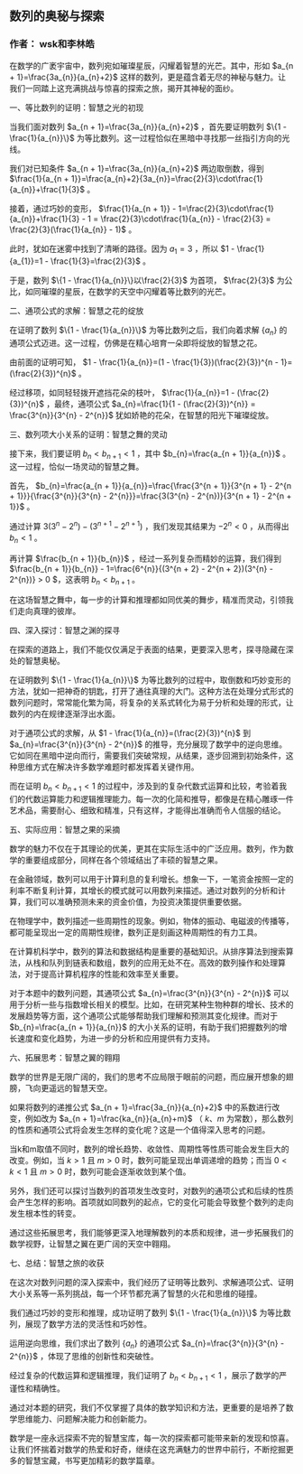 ## 数列的奥秘与探索

### 作者： wsk和李林皓

在数学的广袤宇宙中，数列宛如璀璨星辰，闪耀着智慧的光芒。其中，形如 $a_{n + 1}=\frac{3a_{n}}{a_{n}+2}$ 这样的数列，更是蕴含着无尽的神秘与魅力。让我们一同踏上这充满挑战与惊喜的探索之旅，揭开其神秘的面纱。

一、等比数列的证明：智慧之光的初现

当我们面对数列 $a_{n + 1}=\frac{3a_{n}}{a_{n}+2}$ ，首先要证明数列 $\{1 - \frac{1}{a_{n}}\}$ 为等比数列。这一过程恰似在黑暗中寻找那一丝指引方向的光线。

我们对已知条件 $a_{n + 1}=\frac{3a_{n}}{a_{n}+2}$ 两边取倒数，得到 $\frac{1}{a_{n + 1}}=\frac{a_{n}+2}{3a_{n}}=\frac{2}{3}\cdot\frac{1}{a_{n}}+\frac{1}{3}$ 。

接着，通过巧妙的变形， $\frac{1}{a_{n + 1}} - 1=\frac{2}{3}\cdot\frac{1}{a_{n}}+\frac{1}{3} - 1 = \frac{2}{3}\cdot\frac{1}{a_{n}} - \frac{2}{3} = \frac{2}{3}(\frac{1}{a_{n}} - 1)$ 。

此时，犹如在迷雾中找到了清晰的路径。因为 $a_{1}=3$ ，所以 $1 - \frac{1}{a_{1}}=1 - \frac{1}{3}=\frac{2}{3}$ 。

于是，数列 $\{1 - \frac{1}{a_{n}}\}以\frac{2}{3}$ 为首项， $\frac{2}{3}$ 为公比，如同璀璨的星辰，在数学的天空中闪耀着等比数列的光芒。

二、通项公式的求解：智慧之花的绽放

在证明了数列 $\{1 - \frac{1}{a_{n}}\}$ 为等比数列之后，我们向着求解 $\{a_{n}\}$ 的通项公式迈进。这一过程，仿佛是在精心培育一朵即将绽放的智慧之花。

由前面的证明可知， $1 - \frac{1}{a_{n}}=(1 - \frac{1}{3})(\frac{2}{3})^{n - 1}=(\frac{2}{3})^{n}$ 。

经过移项，如同轻轻拨开遮挡花朵的枝叶， $\frac{1}{a_{n}}=1 - (\frac{2}{3})^{n}$ ，最终，通项公式 $a_{n}=\frac{1}{1 - (\frac{2}{3})^{n}} = \frac{3^{n}}{3^{n} - 2^{n}}$ 犹如娇艳的花朵，在智慧的阳光下璀璨绽放。

三、数列项大小关系的证明：智慧之舞的灵动

接下来，我们要证明 $b_{n}<b_{n + 1}<1$ ，其中 $b_{n}=\frac{a_{n + 1}}{a_{n}}$ 。这一过程，恰似一场灵动的智慧之舞。

首先， $b_{n}=\frac{a_{n + 1}}{a_{n}}=\frac{\frac{3^{n + 1}}{3^{n + 1} - 2^{n + 1}}}{\frac{3^{n}}{3^{n} - 2^{n}}}=\frac{3(3^{n} - 2^{n})}{3^{n + 1} - 2^{n + 1}}$ 。

通过计算 $3(3^{n} - 2^{n}) - (3^{n + 1} - 2^{n + 1})$ ，我们发现其结果为 $- 2^{n} < 0$ ，从而得出 $b_{n}<1$ 。

再计算 $\frac{b_{n + 1}}{b_{n}}$ ，经过一系列复杂而精妙的运算，我们得到 $\frac{b_{n + 1}}{b_{n}} - 1=\frac{6^{n}}{(3^{n + 2} - 2^{n + 2})(3^{n} - 2^{n})} > 0 $，这表明 $b_{n}<b_{n + 1}$ 。

在这场智慧之舞中，每一步的计算和推理都如同优美的舞步，精准而灵动，引领我们走向真理的彼岸。

四、深入探讨：智慧之渊的探寻

在探索的道路上，我们不能仅仅满足于表面的结果，更要深入思考，探寻隐藏在深处的智慧奥秘。

在证明数列 $\{1 - \frac{1}{a_{n}}\}$ 为等比数列的过程中，取倒数和巧妙变形的方法，犹如一把神奇的钥匙，打开了通往真理的大门。这种方法在处理分式形式的数列问题时，常常能化繁为简，将复杂的关系式转化为易于分析和处理的形式，让数列的内在规律逐渐浮出水面。

对于通项公式的求解，从 $1 - \frac{1}{a_{n}}=(\frac{2}{3})^{n}$ 到 $a_{n}=\frac{3^{n}}{3^{n} - 2^{n}}$ 的推导，充分展现了数学中的逆向思维。它如同在黑暗中逆向而行，需要我们突破常规，从结果，逐步回溯到初始条件，这种思维方式在解决许多数学难题时都发挥着关键作用。

而在证明 $b_{n}<b_{n + 1}<1$ 的过程中，涉及到的复杂代数式运算和比较，考验着我们的代数运算能力和逻辑推理能力。每一次的化简和推导，都像是在精心雕琢一件艺术品，需要耐心、细致和精准，只有这样，才能得出准确而令人信服的结论。

五、实际应用：智慧之果的采摘

数学的魅力不仅在于其理论的优美，更其在实际生活中的广泛应用。数列，作为数学的重要组成部分，同样在各个领域结出了丰硕的智慧之果。

在金融领域，数列可以用于计算利息的复利增长。想象一下，一笔资金按照一定的利率不断复利计算，其增长的模式就可以用数列来描述。通过对数列的分析和计算，我们可以准确预测未来的资金价值，为投资决策提供重要依据。

在物理学中，数列描述一些周期性的现象。例如，物体的振动、电磁波的传播等，都可能呈现出一定的周期性规律，数列正是刻画这种周期性的有力工具。

在计算机科学中，数列的算法和数据结构是重要的基础知识。从排序算法到搜索算法，从栈和队列到链表和数组，数列的应用无处不在。高效的数列操作和处理算法，对于提高计算机程序的性能和效率至关重要。

对于本题中的数列问题，其通项公式 $a_{n}=\frac{3^{n}}{3^{n} - 2^{n}}$ 可以用于分析一些与指数增长相关的模型。比如，在研究某种生物种群的增长、技术的发展趋势等方面，这个通项公式能够帮助我们理解和预测其变化规律。而对于 $b_{n}=\frac{a_{n + 1}}{a_{n}}$ 的大小关系的证明，有助于我们把握数列的增长速度和变化趋势，为进一步的分析和应用提供有力支持。

六、拓展思考：智慧之翼的翱翔

数学的世界是无限广阔的，我们的思考不应局限于眼前的问题，而应展开想象的翅膀，飞向更遥远的智慧天空。

如果将数列的递推公式 $a_{n + 1}=\frac{3a_{n}}{a_{n}+2}$ 中的系数进行改变，例如改为 $a_{n + 1}=\frac{ka_{n}}{a_{n}+m}$ （ $k、m$ 为常数），那么数列的性质和通项公式将会发生怎样的变化呢？这是一个值得深入思考的问题。

当k和m取值不同时，数列的增长趋势、收敛性、周期性等性质可能会发生巨大的改变。例如，当 $k > 1$ 且 $m > 0$ 时，数列可能呈现出单调递增的趋势；而当 $0 < k < 1$ 且 $m > 0$ 时，数列可能会逐渐收敛到某个值。

另外，我们还可以探讨当数列的首项发生改变时，对数列的通项公式和后续的性质会产生怎样的影响。首项就如同数列的起点，它的变化可能会导致整个数列的走向发生根本性的转变。

通过这些拓展思考，我们能够更深入地理解数列的本质和规律，进一步拓展我们的数学视野，让智慧之翼在更广阔的天空中翱翔。

七、总结：智慧之旅的收获

在这次对数列问题的深入探索中，我们经历了证明等比数列、求解通项公式、证明大小关系等一系列挑战，每一个环节都充满了智慧的火花和思维的碰撞。

我们通过巧妙的变形和推理，成功证明了数列 $\{1 - \frac{1}{a_{n}}\}$ 为等比数列，展现了数学方法的灵活性和巧妙性。

运用逆向思维，我们求出了数列 $\{a_{n}\}$ 的通项公式 $a_{n}=\frac{3^{n}}{3^{n} - 2^{n}}$ ，体现了思维的创新性和突破性。

经过复杂的代数运算和逻辑推理，我们证明了 $b_{n}<b_{n + 1}<1$ ，展示了数学的严谨性和精确性。

通过对本题的研究，我们不仅掌握了具体的数学知识和方法，更重要的是培养了数学思维能力、问题解决能力和创新能力。

数学是一座永远探索不完的智慧宝库，每一次的探索都可能带来新的发现和惊喜。让我们怀揣着对数学的热爱和好奇，继续在这充满魅力的世界中前行，不断挖掘更多的智慧宝藏，书写更加精彩的数学篇章。
